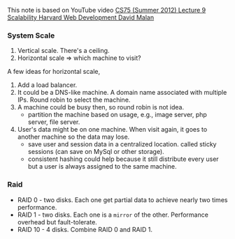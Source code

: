 This note is based on YouTube video [CS75 (Summer 2012) Lecture 9 Scalability Harvard Web Development David Malan](https://www.youtube.com/watch?v=-W9F__D3oY4)

### System Scale
1. Vertical scale. There's a ceiling.
2. Horizontal scale => which machine to visit? 

A few ideas for horizontal scale,

1. Add a load balancer.
2. It could be a DNS-like machine. A domain name associated with multiple IPs. Round robin to select the machine.
3. A machine could be busy then, so round robin is not idea.
    * partition the machine based on usage, e.g., image server, php server, file server.
4. User's data might be on one machine. When visit again, it goes to another machine so the data may lose.
    * save user and session data in a centralized location. called sticky sessions (can save on MySql or other storage).
    * consistent hashing could help because it still distribute every user but a user is always assigned to the same machine.
    
### Raid
* RAID 0 - two disks. Each one get partial data to achieve nearly two times performance.
* RAID 1 - two disks. Each one is a `mirror` of the other. Performance overhead but fault-tolerate.
* RAID 10 - 4 disks. Combine RAID 0 and RAID 1.

